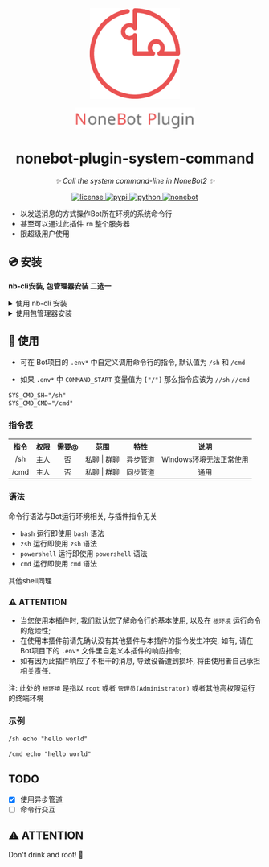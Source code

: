 <div align="center">
  <a href="https://v2.nonebot.dev/store"><img src="https://raw.githubusercontent.com/tkgs0/nbpt/resources/nbp_logo.png" width="180" height="180" alt="NoneBotPluginLogo"></a>
  <br>
  <p><img src="https://raw.githubusercontent.com/tkgs0/nbpt/resources/NoneBotPlugin.svg" width="240" alt="NoneBotPluginText"></p>
</div>

<div align="center">

# nonebot-plugin-system-command

_✨ Call the system command-line in NoneBot2 ✨_

<a href="./LICENSE">
    <img src="https://img.shields.io/github/license/tkgs0/nonebot-plugin-system-command.svg" alt="license">
</a>
<a href="https://pypi.python.org/pypi/nonebot-plugin-system-command">
    <img src="https://img.shields.io/pypi/v/nonebot-plugin-system-command.svg" alt="pypi">
</a>
<a href="https://www.python.org">
    <img src="https://img.shields.io/badge/python-3.9+-blue.svg" alt="python">
</a>
<a href="https://nonebot.dev">
    <img src="https://img.shields.io/badge/nonebot-2.3.1+-red.svg" alt="nonebot">
</a>

</div>

- 以发送消息的方式操作Bot所在环境的系统命令行
- 甚至可以通过此插件 `rm` 整个服务器
- 限超级用户使用

## 💿 安装

**nb-cli安装, 包管理器安装  二选一**

<details>
<summary>使用 nb-cli 安装</summary>

在 nonebot2 项目的根目录下打开命令行, 输入以下指令即可安装

    nb plugin install nonebot-plugin-system-command

</details>

<details>
<summary>使用包管理器安装</summary>

在 nonebot2 项目的插件目录下, 打开命令行,

**根据你使用的包管理器, 输入相应的安装命令**

<details>
<summary>pip</summary>

    pip install nonebot-plugin-system-command

</details>
<details>
<summary>pdm</summary>

    pdm add nonebot-plugin-system-command

</details>
<details>
<summary>poetry</summary>

    poetry add nonebot-plugin-system-command

</details>
<details>
<summary>conda</summary>

    conda install nonebot-plugin-system-command

</details>

打开 bot项目下的 `pyproject.toml` 文件,

在其 `plugins` 里加入 `nonebot_plugin_system_command`

    plugins = ["nonebot_plugin_system_command"]

</details>
</details>

## 🎉 使用

- 可在 Bot项目的 `.env*` 中自定义调用命令行的指令,
  默认值为 `/sh` 和 `/cmd`

- 如果 `.env*` 中 `COMMAND_START` 变量值为 `["/"]`
  那么指令应该为 `//sh` `//cmd`

```env
SYS_CMD_SH="/sh"
SYS_CMD_CMD="/cmd"
```

### 指令表

<table> 
  <tr align="center">
    <th> 指令 </th>
    <th> 权限 </th>
    <th> 需要@ </th>
    <th> 范围 </th>
    <th> 特性 </th>
    <th> 说明 </th>
  </tr>
  <tr align="center">
    <td> /sh </td>
    <td> 主人 </td>
    <td> 否 </td>
    <td> 私聊 | 群聊 </td>
    <td> 异步管道 </td>
    <td> Windows环境无法正常使用 </td>
  </tr>
  <tr align="center">
    <td> /cmd </td>
    <td> 主人 </td>
    <td> 否 </td>
    <td> 私聊 | 群聊 </td>
    <td> 同步管道 </td>
    <td> 通用 </td>
  </tr>
</table>

### 语法

命令行语法与Bot运行环境相关, 与插件指令无关

- `bash` 运行即使用 `bash` 语法
- `zsh` 运行即使用 `zsh` 语法
- `powershell` 运行即使用 `powershell` 语法
- `cmd` 运行即使用 `cmd` 语法

其他shell同理

### ⚠️ ATTENTION

- 当您使用本插件时, 我们默认您了解命令行的基本使用, 以及在 `根环境` 运行命令的危险性;
- 在使用本插件前请先确认没有其他插件与本插件的指令发生冲突, 如有, 请在Bot项目下的 `.env*` 文件里自定义本插件的响应指令;
- 如有因为此插件响应了不相干的消息, 导致设备遭到损坏, 将由使用者自己承担相关责任.

注: 此处的 `根环境` 是指以 `root` 或者 `管理员(Administrator)` 或者其他高权限运行的终端环境

### 示例

```
/sh echo "hello world"
```

```
/cmd echo "hello world"
```

## TODO

- [x] 使用异步管道
- [ ] 命令行交互

## ⚠️ ATTENTION

Don't drink and root! 🍻
